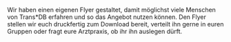 Wir haben einen eigenen Flyer gestaltet, damit möglichst viele Menschen von Trans\*DB erfahren und so das Angebot nutzen können.
Den Flyer stellen wir euch druckfertig zum Download bereit, verteilt ihn gerne in euren Gruppen oder fragt eure Arztpraxis, ob ihr ihn auslegen dürft.